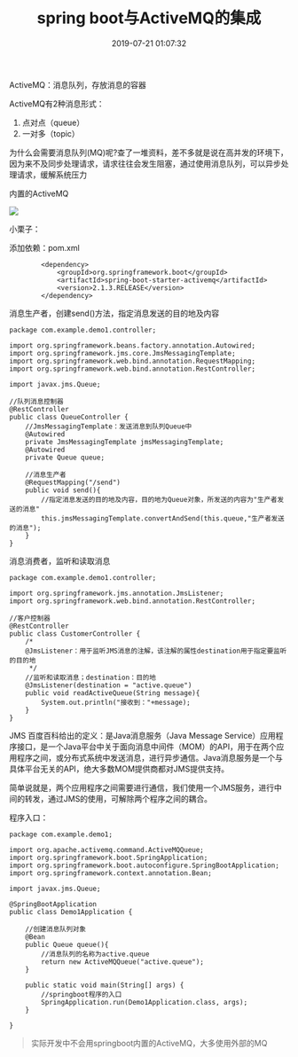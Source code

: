 ﻿---
title: spring boot与ActiveMQ的集成
categories: 微服务架构
date: 2019-07-21 01:07:32
tags:
  - 微服务架构
---

ActiveMQ：消息队列，存放消息的容器

ActiveMQ有2种消息形式：
1. 点对点（queue）
2. 一对多（topic）

为什么会需要消息队列(MQ)呢?查了一堆资料，差不多就是说在高并发的环境下，因为来不及同步处理请求，请求往往会发生阻塞，通过使用消息队列，可以异步处理请求，缓解系统压力

内置的ActiveMQ

![](http://chenchen7.oss-cn-shanghai.aliyuncs.com/20190720231918.png)

小栗子：

添加依赖：pom.xml
```
        <dependency>
            <groupId>org.springframework.boot</groupId>
            <artifactId>spring-boot-starter-activemq</artifactId>
            <version>2.1.3.RELEASE</version>
        </dependency>
```

消息生产者，创建send()方法，指定消息发送的目的地及内容
```
package com.example.demo1.controller;

import org.springframework.beans.factory.annotation.Autowired;
import org.springframework.jms.core.JmsMessagingTemplate;
import org.springframework.web.bind.annotation.RequestMapping;
import org.springframework.web.bind.annotation.RestController;

import javax.jms.Queue;

//队列消息控制器
@RestController
public class QueueController {
    //JmsMessagingTemplate：发送消息到队列Queue中
    @Autowired
    private JmsMessagingTemplate jmsMessagingTemplate;
    @Autowired
    private Queue queue;

    //消息生产者
    @RequestMapping("/send")
    public void send(){
        //指定消息发送的目的地及内容，目的地为Queue对象，所发送的内容为"生产者发送的消息"
        this.jmsMessagingTemplate.convertAndSend(this.queue,"生产者发送的消息");
    }
}
```

消息消费者，监听和读取消息
```
package com.example.demo1.controller;

import org.springframework.jms.annotation.JmsListener;
import org.springframework.web.bind.annotation.RestController;

//客户控制器
@RestController
public class CustomerController {
    /*
    @JmsListener：用于监听JMS消息的注解，该注解的属性destination用于指定要监听的目的地
     */
    //监听和读取消息；destination：目的地
    @JmsListener(destination = "active.queue")
    public void readActiveQueue(String message){
        System.out.println("接收到："+message);
    }
}
```

JMS 百度百科给出的定义：是Java消息服务（Java Message Service）应用程序接口，是一个Java平台中关于面向消息中间件（MOM）的API，用于在两个应用程序之间，或分布式系统中发送消息，进行异步通信。Java消息服务是一个与具体平台无关的API，绝大多数MOM提供商都对JMS提供支持。

简单说就是，两个应用程序之间需要进行通信，我们使用一个JMS服务，进行中间的转发，通过JMS的使用，可解除两个程序之间的耦合。

程序入口：
```
package com.example.demo1;

import org.apache.activemq.command.ActiveMQQueue;
import org.springframework.boot.SpringApplication;
import org.springframework.boot.autoconfigure.SpringBootApplication;
import org.springframework.context.annotation.Bean;

import javax.jms.Queue;

@SpringBootApplication
public class Demo1Application {

    //创建消息队列对象
    @Bean
    public Queue queue(){
        //消息队列的名称为active.queue
        return new ActiveMQQueue("active.queue");
    }

    public static void main(String[] args) {
        //springboot程序的入口
        SpringApplication.run(Demo1Application.class, args);
    }

}
```

>实际开发中不会用springboot内置的ActiveMQ，大多使用外部的MQ
